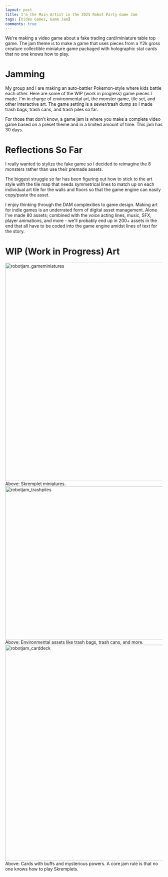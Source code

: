 ```yaml
---
layout: post
title: I'm the Main Artist in the 2025 Robot Party Game Jam 
tags: [Video Games, Game Jam]
comments: true
---
```

We're making a video game about a fake trading card/miniature table top game. The jam theme is to make a game that uses pieces from a Y2k gross creature collectible miniature game packaged with holographic stat cards that no one knows how to play. 

# Jamming
My group and I are making an auto-battler Pokemon-style where kids battle each other. Here are some of the WIP (work in progress) game pieces I made. I'm in charge of environmental art, the monster game, tile set, and other interactive art. The game setting is a sewer/trash dump so I made trash bags, trash cans, and trash piles so far. 

For those that don't know, a game jam is where you make a complete video game based on a preset theme and in a limited amount of time. This jam has 30 days.

# Reflections So Far
I really wanted to stylize the fake game so I decided to reimagine the 8 monsters rather than use their premade assets.  

The biggest struggle so far has been figuring out how to stick to the art style with the tile map that needs symmetrical lines to match up on each individual art tile for the walls and floors so that the game engine can easily copy/paste the asset. 

I enjoy thinking through the DAM complexities to game design. Making art for indie games is an underrated form of digital asset management. Alone I've made 80 assets; combined with the voice acting lines, music, SFX, player animations, and more - we'll probably end up in 200+ assets in the end that all have to be coded into the game engine amidst lines of text for the story. 

# WIP (Work in Progress) Art
<img width="942" height="697" alt="robotjam_gameminiatures" src="https://github.com/user-attachments/assets/2fe71aaf-7154-4549-8642-2e6fc792743e" />
Above: Skremplet miniatures.

<img width="660" height="489" alt="robotjam_trashpiles" src="https://github.com/user-attachments/assets/1aba2ce9-09f6-40af-97ac-adbb658a6676" />
Above: Environmental assets like trash bags, trash cans, and more.
<img width="1082" height="690" alt="robotjam_carddeck" src="https://github.com/user-attachments/assets/a30d30c2-4abc-4803-b294-e2d2b568324b" />
Above: Cards with buffs and mysterious powers. A core jam rule is that no one knows how to play Skremplets.


